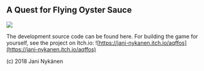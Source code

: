 ## A Quest for Flying Oyster Sauce

![](https://img.itch.zone/aW1hZ2UvMjI4MDA1LzEwNzg1NzEuZ2lm/original/hbC35p.gif)

The development source code can be found here. For building the game for yourself, see the project on Itch.io:
![https://jani-nykanen.itch.io/aqffos](https://jani-nykanen.itch.io/aqffos)


(c) 2018 Jani Nykänen